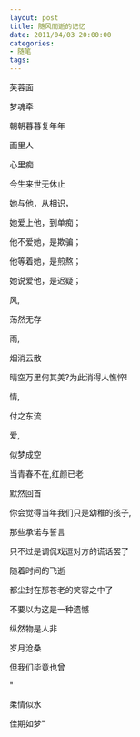 ```yaml
---
layout: post
title: 随风而逝的记忆
date: 2011/04/03 20:00:00
categories: 
- 随笔
tags: 
---
```


芙蓉面

梦魂牵

朝朝暮暮复年年

画里人

心里痴

今生来世无休止

她与他，从相识，

她爱上他，到单痴；

他不爱她，是欺骗；

他等着她，是煎熬；

她说爱他，是迟疑；

风,

荡然无存

雨,

烟消云散

晴空万里何其美?为此消得人憔悴!

情,

付之东流

爱,

似梦成空

当青春不在,红颜已老

默然回首

你会觉得当年我们只是幼稚的孩子,

那些承诺与誓言

只不过是调侃戏逗对方的谎话罢了

随着时间的飞逝

都尘封在那苍老的笑容之中了

不要以为这是一种遗憾

纵然物是人非

岁月沧桑

但我们毕竟也曾

"

柔情似水

佳期如梦"
